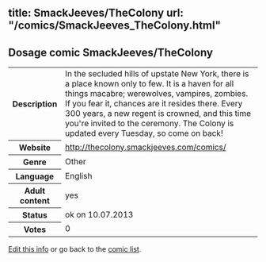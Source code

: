 title: SmackJeeves/TheColony
url: "/comics/SmackJeeves_TheColony.html"
---
Dosage comic SmackJeeves/TheColony
-----------------------------------------

<p id="msg"></p>
<script type="text/javascript">
if (window.location.search === '?edit_info_mail=sent_ok') {
  var elem = document.getElementById("msg");
  elem.innerHTML = 'Edited information sucessfully sent for review, which is usually done daily. Thanks!';
  elem.className = 'ok';
}
</script>
<table class="comicinfo">
<tr>
<th>Description</th><td>In the secluded hills of upstate New York, there is a place known only to few. It is a haven for all things macabre; werewolves, vampires, zombies. If you fear it, chances are it resides there. Every 300 years, a new regent is crowned, and this time you're invited to the ceremony. The Colony is updated every Tuesday, so come on back!</td>
</tr>
<tr>
<th>Website</th><td><a href="http://thecolony.smackjeeves.com/comics/">http://thecolony.smackjeeves.com/comics/</a></td>
</tr>
<tr>
<th>Genre</th><td>Other</td>
</tr>
<tr>
<th>Language</th><td>English</td>
</tr>
<tr>
<th>Adult content</th><td>yes</td>
</tr>
<tr>
<th>Status</th><td>ok on 10.07.2013</td>
</tr>
<tr>
<th>Votes</th><td>0</td>
</tr>
</table>

[Edit this info](SmackJeeves_TheColony_edit.html) or go back to the [comic list](../comic-index.html).
